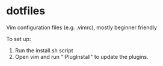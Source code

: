 # dotfiles
Vim configuration files (e.g. .vimrc), mostly beginner friendly

To set up:
1. Run the install.sh script
2. Open vim and run ":PlugInstall" to update the plugins. 
